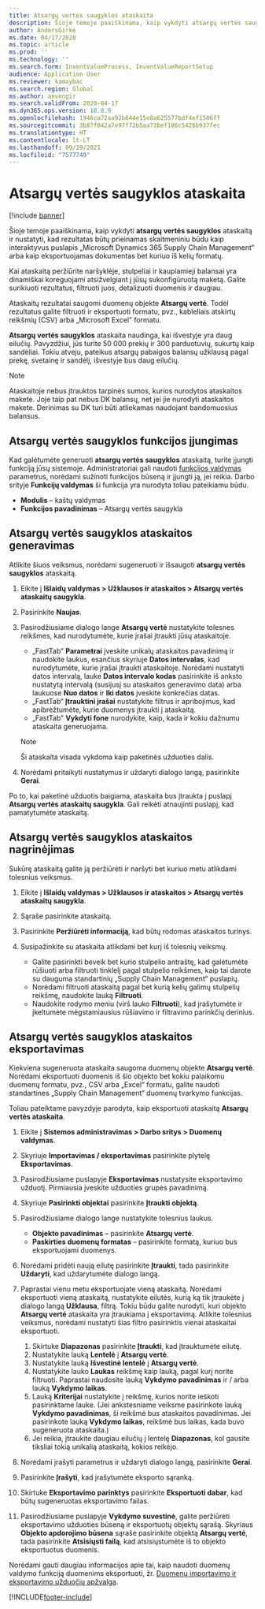 ```yaml
---
title: Atsargų vertės saugyklos ataskaita
description: Šioje temoje paaiškinama, kaip vykdyti atsargų vertės saugyklos ataskaitą ir nustatyti, kad rezultatas būtų prieinamas skaitmeniniu būdu kaip interaktyvus puslapis „Microsoft Dynamics 365 Supply Chain Management“ arba kaip eksportuojamas dokumentas bet kuriuo iš kelių formatų.
author: AndersGirke
ms.date: 04/17/2020
ms.topic: article
ms.prod: ''
ms.technology: ''
ms.search.form: InventValueProcess, InventValueReportSetup
audience: Application User
ms.reviewer: kamaybac
ms.search.region: Global
ms.author: aevengir
ms.search.validFrom: 2020-04-17
ms.dyn365.ops.version: 10.0.9
ms.openlocfilehash: 1946ca72aa92b644e15e8a625577bdf4ef1506ff
ms.sourcegitcommit: 3b87f042a7e97f72b5aa73bef186c5426b937fec
ms.translationtype: HT
ms.contentlocale: lt-LT
ms.lasthandoff: 09/29/2021
ms.locfileid: "7577749"
---
```

# <a name="inventory-value-storage-report"></a>Atsargų vertės saugyklos ataskaita

[!include [banner](../includes/banner.md)]

Šioje temoje paaiškinama, kaip vykdyti **atsargų vertės saugyklos** ataskaitą ir nustatyti, kad rezultatas būtų prieinamas skaitmeniniu būdu kaip interaktyvus puslapis „Microsoft Dynamics 365 Supply Chain Management“ arba kaip eksportuojamas dokumentas bet kuriuo iš kelių formatų.

Kai ataskaitą peržiūrite naršyklėje, stulpeliai ir kaupiamieji balansai yra dinamiškai koreguojami atsižvelgiant į jūsų sukonfigūruotą maketą. Galite surikiuoti rezultatus, filtruoti juos, detalizuoti duomenis ir daugiau.

Ataskaitų rezultatai saugomi duomenų objekte **Atsargų vertė**. Todėl rezultatus galite filtruoti ir eksportuoti formatu, pvz., kableliais atskirtų reikšmių (CSV) arba „Microsoft Excel” formatu.

**Atsargų vertės saugyklos** ataskaita naudinga, kai išvestyje yra daug eilučių. Pavyzdžiui, jūs turite 50 000 prekių ir 300 parduotuvių, sukurtų kaip sandėliai. Tokiu atveju, pateikus atsargų pabaigos balansų užklausą pagal prekę, svetainę ir sandėlį, išvestyje bus daug eilučių.

> [!NOTE]
> Ataskaitoje nebus įtrauktos tarpinės sumos, kurios nurodytos ataskaitos makete. Joje taip pat nebus DK balansų, net jei jie nurodyti ataskaitos makete. Derinimas su DK turi būti atliekamas naudojant bandomuosius balansus.

## <a name="turn-on-the-inventory-value-storage-feature"></a>Atsargų vertės saugyklos funkcijos įjungimas

Kad galėtumėte generuoti **atsargų vertės saugyklos** ataskaitą, turite įjungti funkciją jūsų sistemoje. Administratoriai gali naudoti [funkcijos valdymas](../../fin-ops-core/fin-ops/get-started/feature-management/feature-management-overview.md) parametrus, norėdami sužinoti funkcijos būseną ir įjungti ją, jei reikia. Darbo srityje **Funkcijų valdymas** ši funkcija yra nurodyta toliau pateikiamu būdu.

- **Modulis** – kaštų valdymas
- **Funkcijos pavadinimas** – Atsargų vertės saugykla

## <a name="generate-an-inventory-value-storage-report"></a>Atsargų vertės saugyklos ataskaitos generavimas

Atlikite šiuos veiksmus, norėdami sugeneruoti ir išsaugoti **atsargų vertės saugyklos** ataskaitą.

1. Eikite į **Išlaidų valdymas \> Užklausos ir ataskaitos \> Atsargų vertės ataskaitų saugykla**.
1. Pasirinkite **Naujas**.
1. Pasirodžiusiame dialogo lange **Atsargų vertė** nustatykite tolesnes reikšmes, kad nurodytumėte, kurie įrašai įtraukti jūsų ataskaitoje.

    - „FastTab” **Parametrai** įveskite unikalų ataskaitos pavadinimą ir naudokite laukus, esančius skyriuje **Datos intervalas**, kad nurodytumėte, kurie įrašai įtraukti ataskaitoje. Norėdami nustatyti datos intervalą, lauke **Datos intervalo kodas** pasirinkite iš anksto nustatytą intervalą (susijusį su ataskaitos generavimo data) arba laukuose **Nuo datos** ir **Iki datos** įveskite konkrečias datas.
    - „FastTab“ **Įtrauktini įrašai** nustatykite filtrus ir apribojimus, kad apibrėžtumėte, kurie duomenys įtraukti į ataskaitą.
    - „FastTab” **Vykdyti fone** nurodykite, kaip, kada ir kokiu dažnumu ataskaita generuojama.

    > [!NOTE]
    > Ši ataskaita visada vykdoma kaip paketinės užduoties dalis.

1. Norėdami pritaikyti nustatymus ir uždaryti dialogo langą, pasirinkite **Gerai**.

Po to, kai paketinė užduotis baigiama, ataskaita bus įtraukta į puslapį **Atsargų vertės ataskaitų saugykla**. Gali reikėti atnaujinti puslapį, kad pamatytumėte ataskaitą.

## <a name="explore-an-inventory-value-storage-report"></a>Atsargų vertės saugyklos ataskaitos nagrinėjimas

Sukūrę ataskaitą galite ją peržiūrėti ir naršyti bet kuriuo metu atlikdami tolesnius veiksmus.

1. Eikite į **Išlaidų valdymas \> Užklausos ir ataskaitos \> Atsargų vertės ataskaitų saugykla**.
1. Sąraše pasirinkite ataskaitą.
1. Pasirinkite **Peržiūrėti informaciją**, kad būtų rodomas ataskaitos turinys.
1. Susipažinkite su ataskaita atlikdami bet kurį iš tolesnių veiksmų.

    - Galite pasirinkti beveik bet kurio stulpelio antraštę, kad galėtumėte rūšiuoti arba filtruoti tinklelį pagal stulpelio reikšmes, kaip tai darote su dauguma standartinių „Supply Chain Management“ puslapių.
    - Norėdami filtruoti ataskaitą pagal bet kurią kelių galimų stulpelių reikšmę, naudokite lauką **Filtruoti**.
    - Naudokite rodymo meniu (virš lauko **Filtruoti**), kad įrašytumėte ir įkeltumėte mėgstamiausius rūšiavimo ir filtravimo parinkčių derinius.

## <a name="export-an-inventory-value-storage-report"></a>Atsargų vertės saugyklos ataskaitos eksportavimas

Kiekviena sugeneruota ataskaita saugoma duomenų objekte **Atsargų vertė**. Norėdami eksportuoti duomenis iš šio objekto bet kokiu palaikomu duomenų formatu, pvz., CSV arba „Excel“ formatu, galite naudoti standartines „Supply Chain Management“ duomenų tvarkymo funkcijas.

Toliau pateiktame pavyzdyje parodyta, kaip eksportuoti ataskaitą **Atsargų vertės ataskaita**.

1. Eikite į **Sistemos administravimas \> Darbo sritys \> Duomenų valdymas**.
1. Skyriuje **Importavimas / eksportavimas** pasirinkite plytelę **Eksportavimas**. 
1. Pasirodžiusiame puslapyje **Eksportavimas** nustatysite eksportavimo užduotį. Pirmiausia įveskite užduoties grupės pavadinimą.
1. Skyriuje **Pasirinkti objektai** pasirinkite **Įtraukti objektą**.
1. Pasirodžiusiame dialogo lange nustatykite tolesnius laukus.

    - **Objekto pavadinimas** – pasirinkite **Atsargų vertė**.
    - **Paskirties duomenų formatas** – pasirinkite formatą, kuriuo bus eksportuojami duomenys.

1. Norėdami pridėti naują eilutę pasirinkite **Įtraukti**, tada pasirinkite **Uždaryti**, kad uždarytumėte dialogo langą.
1. Paprastai vienu metu eksportuojate vieną ataskaitą. Norėdami eksportuoti vieną ataskaitą, nustatykite eilutės, kurią ką tik įtraukėte į dialogo langą **Užklausa**, filtrą. Tokiu būdu galite nurodyti, kuri objekto **Atsargų vertė** ataskaita yra įtraukiama į eksportavimą. Atlikite tolesnius veiksmus, norėdami nustatyti šias filtro pasirinktis vienai ataskaitai eksportuoti.

    1. Skirtuke **Diapazonas** pasirinkite **Įtraukti**, kad įtrauktumėte eilutę.
    2. Nustatykite lauką **Lentelė** į **Atsargų vertė**.
    3. Nustatykite lauką **Išvestinė lentelė** į **Atsargų vertė**.
    4. Nustatykite lauko **Laukas** reikšmę kaip lauką, pagal kurį norite filtruoti. Paprastai naudosite lauką **Vykdymo pavadinimas** ir / arba lauką **Vykdymo laikas**.
    5. Lauką **Kriterijai** nustatykite į reikšmę, kurios norite ieškoti pasirinktame lauke. (Jei ankstesniame veiksme pasirinkote lauką **Vykdymo pavadinimas**, ši reikšmė bus ataskaitos pavadinimas. Jei pasirinkote lauką **Vykdymo laikas**, reikšmė bus laikas, kada buvo sugeneruota ataskaita.)
    6. Jei reikia, įtraukite daugiau eilučių į lentelę **Diapazonas**, kol gausite tiksliai tokią unikalią ataskaitą, kokios reikėjo.

1. Norėdami įrašyti parametrus ir uždaryti dialogo langą, pasirinkite **Gerai**.
1. Pasirinkite **Įrašyti**, kad įrašytumėte eksporto sąranką.
1. Skirtuke **Eksportavimo parinktys** pasirinkite **Eksportuoti dabar**, kad būtų sugeneruotas eksportavimo failas.
1. Pasirodžiusiame puslapyje **Vykdymo suvestinė**, galite peržiūrėti eksportavimo užduoties būseną ir eksportuotų objektų sąrašą. Skyriaus **Objekto apdorojimo būsena** sąraše pasirinkite objektą **Atsargų vertė**, tada pasirinkite **Atsisiųsti failą**, kad atsisiųstumėte iš to objekto eksportuotus duomenis.

Norėdami gauti daugiau informacijos apie tai, kaip naudoti duomenų valdymo funkciją duomenims eksportuoti, žr. [Duomenų importavimo ir eksportavimo užduočių apžvalga](../../fin-ops-core/dev-itpro/data-entities/data-import-export-job.md).


[!INCLUDE[footer-include](../../includes/footer-banner.md)]